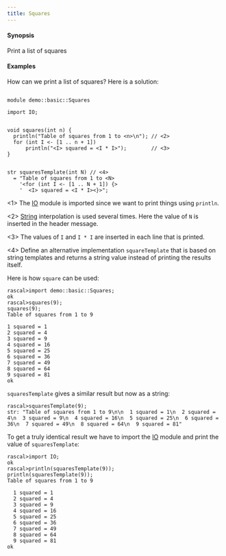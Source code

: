 ```yaml
---
title: Squares
---
```


#### Synopsis

Print a list of squares

#### Examples

How can we print a list of squares? Here is a solution:

```rascal 

module demo::basic::Squares

import IO;


void squares(int n) {
  println("Table of squares from 1 to <n>\n"); // <2>
  for (int I <- [1 .. n + 1])
      println("<I> squared = <I * I>");        // <3>
}


str squaresTemplate(int N) // <4>
  = "Table of squares from 1 to <N>
    '<for (int I <- [1 .. N + 1]) {>
    '  <I> squared = <I * I><}>";

```
           
<1> The [IO](../../../Library/IO.md/) module is imported since we want to print things using `println`.

<2> [String](../../../Rascal/Expressions/Values/String/) interpolation is used several times.
    Here the value of `N` is inserted in the header message.

<3> The values of `I` and `I * I` are inserted in each line that is printed.

<4> Define an alternative implementation `squareTemplate` that is based on string templates 
    and returns a string value instead of printing the results itself.

Here is how `square` can be used:

```rascal-shell 
rascal>import demo::basic::Squares;
ok
rascal>squares(9);
squares(9);
Table of squares from 1 to 9

1 squared = 1
2 squared = 4
3 squared = 9
4 squared = 16
5 squared = 25
6 squared = 36
7 squared = 49
8 squared = 64
9 squared = 81
ok
```

`squaresTemplate` gives a similar result but now as a string:

```rascal-shell ,continue
rascal>squaresTemplate(9);
str: "Table of squares from 1 to 9\n\n  1 squared = 1\n  2 squared = 4\n  3 squared = 9\n  4 squared = 16\n  5 squared = 25\n  6 squared = 36\n  7 squared = 49\n  8 squared = 64\n  9 squared = 81"
```

To get a truly identical result we have to import the [IO](../../../Library/IO.md/) module 
and print the value of `squaresTemplate`:

```rascal-shell ,continue
rascal>import IO;
ok
rascal>println(squaresTemplate(9));
println(squaresTemplate(9));
Table of squares from 1 to 9

  1 squared = 1
  2 squared = 4
  3 squared = 9
  4 squared = 16
  5 squared = 25
  6 squared = 36
  7 squared = 49
  8 squared = 64
  9 squared = 81
ok
```



